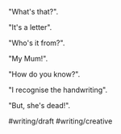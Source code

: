"What's that?".

"It's a letter".

"Who's it from?".

"My Mum!".

"How do you know?".

"I recognise the handwriting".

"But, she's dead!".

#writing/draft #writing/creative 
